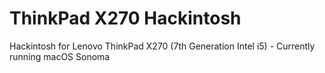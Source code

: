 # ThinkPad X270 Hackintosh
Hackintosh for Lenovo ThinkPad X270 (7th Generation Intel i5) - Currently running macOS Sonoma
